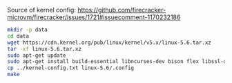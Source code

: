 Source of kernel config: https://github.com/firecracker-microvm/firecracker/issues/1721#issuecomment-1170232186

```bash
mkdir -p data
cd data
wget https://cdn.kernel.org/pub/linux/kernel/v5.x/linux-5.6.tar.xz
tar -xf linux-5.6.tar.xz
sudo apt-get update
sudo apt-get install build-essential libncurses-dev bison flex libssl-dev libelf-dev
cp ../kernel-config.txt linux-5.6/.config
make
```

